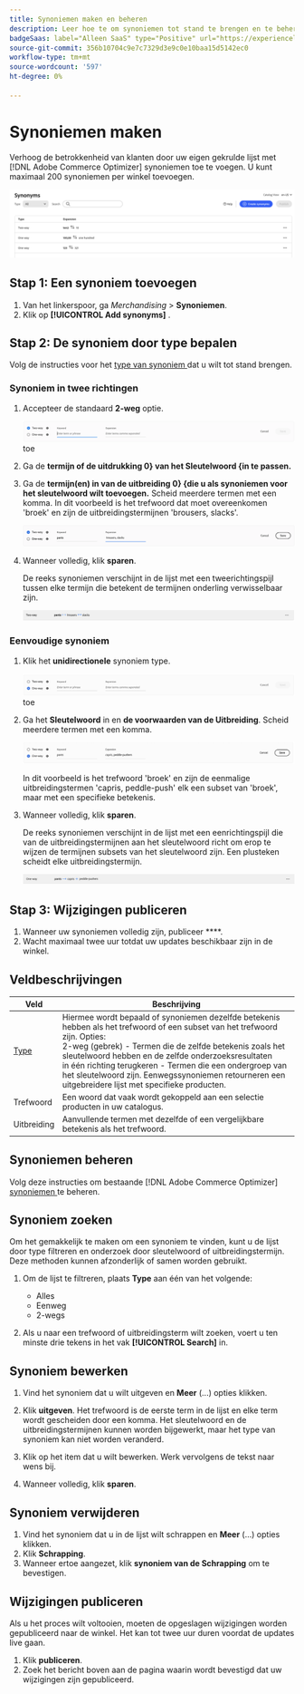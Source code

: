 ```yaml
---
title: Synoniemen maken en beheren
description: Leer hoe te om synoniemen tot stand te brengen en te beheren aan  [!DNL Adobe Commerce Optimizer].
badgeSaas: label="Alleen SaaS" type="Positive" url="https://experienceleague.adobe.com/en/docs/commerce/user-guides/product-solutions" tooltip="Alleen van toepassing op Adobe Commerce as a Cloud Service- en Adobe Commerce Optimizer-projecten (door Adobe beheerde SaaS-infrastructuur)."
source-git-commit: 356b10704c9e7c7329d3e9c0e10baa15d5142ec0
workflow-type: tm+mt
source-wordcount: '597'
ht-degree: 0%

---
```


# Synoniemen maken

Verhoog de betrokkenheid van klanten door uw eigen gekrulde lijst met [!DNL Adobe Commerce Optimizer] synoniemen toe te voegen. U kunt maximaal 200 synoniemen per winkel toevoegen.

![ Synonym Workspace ](../../assets/synonym-workspace.png)

## Stap 1: Een synoniem toevoegen

1. Van het linkerspoor, ga _Merchandising_ > **Synoniemen**.
1. Klik op **[!UICONTROL Add synonyms]** .

## Stap 2: De synoniem door type bepalen

Volg de instructies voor het [ type van synoniem ](type.md) dat u wilt tot stand brengen.

### Synoniem in twee richtingen

1. Accepteer de standaard **2-weg** optie.

   ![ voeg synoniem in twee richtingen ](../../assets/synonym-add-two-way.png) toe

1. Ga de **termijn of de uitdrukking 0} van het Sleutelwoord {in te passen.**
1. Ga de **termijn(en) in van de uitbreiding 0} {die u als synoniemen voor het sleutelwoord wilt toevoegen.** Scheid meerdere termen met een komma.
In dit voorbeeld is het trefwoord dat moet overeenkomen &#39;broek&#39; en zijn de uitbreidingstermijnen &#39;brousers, slacks&#39;.

   ![ In twee richtingen synoniem voorbeeld ](../../assets/synonym-add-two-way-example.png)

1. Wanneer volledig, klik **sparen**.

   De reeks synoniemen verschijnt in de lijst met een tweerichtingspijl tussen elke termijn die betekent de termijnen onderling verwisselbaar zijn.

   ![ synoniem met twee richtingen ](../../assets/synonym-two-way.png)

### Eenvoudige synoniem

1. Klik het **unidirectionele** synoniem type.

   ![ voeg eenrichtingssynoniem ](../../assets/synonym-add-one-way.png) toe

1. Ga het **Sleutelwoord** in en **de voorwaarden van de Uitbreiding**. Scheid meerdere termen met een komma.

   ![ Eenwegs synoniem voorbeeld ](../../assets/synonym-add-one-way-example.png)

   In dit voorbeeld is het trefwoord &#39;broek&#39; en zijn de eenmalige uitbreidingstermen &#39;capris, peddle-push&#39; elk een subset van &#39;broek&#39;, maar met een specifieke betekenis.

1. Wanneer volledig, klik **sparen**.

   De reeks synoniemen verschijnt in de lijst met een eenrichtingspijl die van de uitbreidingstermijnen aan het sleutelwoord richt om erop te wijzen de termijnen subsets van het sleutelwoord zijn. Een plusteken scheidt elke uitbreidingstermijn.

   ![ unidirectionele synoniem ](../../assets/synonym-one-way.png)

## Stap 3: Wijzigingen publiceren

1. Wanneer uw synoniemen volledig zijn, publiceer ****.
1. Wacht maximaal twee uur totdat uw updates beschikbaar zijn in de winkel.

## Veldbeschrijvingen

| Veld | Beschrijving |
|--- |--- |
| [ Type ](type.md) | Hiermee wordt bepaald of synoniemen dezelfde betekenis hebben als het trefwoord of een subset van het trefwoord zijn. Opties:<br /> 2-weg (gebrek) - Termen die de zelfde betekenis zoals het sleutelwoord hebben en de zelfde onderzoeksresultaten <br /> in één richting terugkeren - Termen die een ondergroep van het sleutelwoord zijn. Eenwegssynoniemen retourneren een uitgebreidere lijst met specifieke producten. |
| Trefwoord | Een woord dat vaak wordt gekoppeld aan een selectie producten in uw catalogus. |
| Uitbreiding | Aanvullende termen met dezelfde of een vergelijkbare betekenis als het trefwoord. |

## Synoniemen beheren

Volg deze instructies om bestaande [!DNL Adobe Commerce Optimizer] [ synoniemen ](overview.md) te beheren.

## Synoniem zoeken

Om het gemakkelijk te maken om een synoniem te vinden, kunt u de lijst door type filtreren en onderzoek door sleutelwoord of uitbreidingstermijn. Deze methoden kunnen afzonderlijk of samen worden gebruikt.

1. Om de lijst te filtreren, plaats **Type** aan één van het volgende:

   - Alles
   - Eenweg
   - 2-wegs

1. Als u naar een trefwoord of uitbreidingsterm wilt zoeken, voert u ten minste drie tekens in het vak **[!UICONTROL Search]** in.

## Synoniem bewerken

1. Vind het synoniem dat u wilt uitgeven en **Meer** (...) opties klikken.

1. Klik **uitgeven**.
Het trefwoord is de eerste term in de lijst en elke term wordt gescheiden door een komma. Het sleutelwoord en de uitbreidingstermijnen kunnen worden bijgewerkt, maar het type van synoniem kan niet worden veranderd.
1. Klik op het item dat u wilt bewerken. Werk vervolgens de tekst naar wens bij.

1. Wanneer volledig, klik **sparen**.

## Synoniem verwijderen

1. Vind het synoniem dat u in de lijst wilt schrappen en **Meer** (...) opties klikken.
1. Klik **Schrapping**.
1. Wanneer ertoe aangezet, klik **synoniem van de Schrapping** om te bevestigen.

## Wijzigingen publiceren

Als u het proces wilt voltooien, moeten de opgeslagen wijzigingen worden gepubliceerd naar de winkel. Het kan tot twee uur duren voordat de updates live gaan.

1. Klik **publiceren**.
1. Zoek het bericht boven aan de pagina waarin wordt bevestigd dat uw wijzigingen zijn gepubliceerd.
